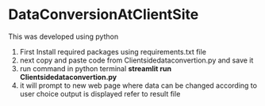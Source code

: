 # DataConversionAtClientSite
This was developed using python

1) First Install required packages using requirements.txt file
2) next copy and paste code from Clientsidedataconvertion.py and save it
3) run command in python terminal
          **streamlit run Clientsidedataconvertion.py**
 4) it will prompt to new web page where data can be changed according to user choice output is displayed refer to result file
